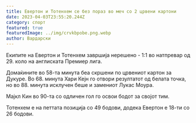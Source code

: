 ```yaml
---
title: Евертон и Тотенхем се без пораз во меч со 2 црвени картони
date: 2023-04-03T23:55:20.244Z
category: спорт
featured: true
featuredImage: ../img/crvkbpobe.png.webp
author: Вардарски
---
```


Екипите на Евертон и Тотенхем завршија нерешено - 1:1 во натпревар од 29. коло на англиската Премиер лига.

Домаќините во 58-та минута беа скршени по црвениот картон за Дукуре. Во 68. минута Хари Кејн го отвори резултатот од белата точка, но во 88. минута исклучен беше и замениот Лукас Моура.

Мајкл Кин во 90-та со одличен гол го освои бодот за својот тим.

Тотенхем е на петтата позиција со 49 бодови, додека Евертон е 18-ти со 26 бодови.
